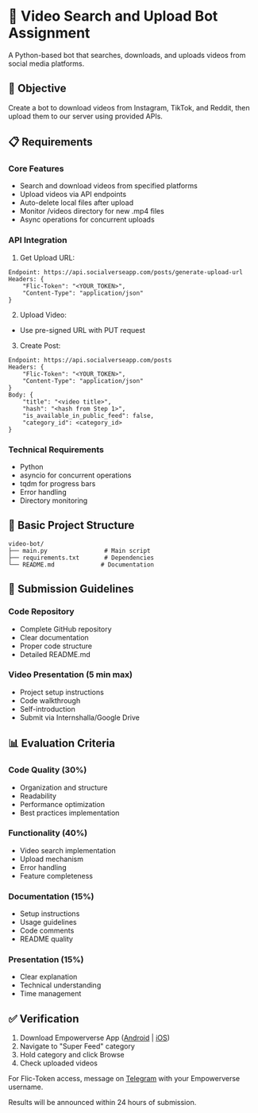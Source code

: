 # 🎥 Video Search and Upload Bot Assignment

A Python-based bot that searches, downloads, and uploads videos from social media platforms.

## 🎯 Objective
Create a bot to download videos from Instagram, TikTok, and Reddit, then upload them to our server using provided APIs.

## 📋 Requirements

### Core Features
- Search and download videos from specified platforms
- Upload videos via API endpoints
- Auto-delete local files after upload
- Monitor /videos directory for new .mp4 files
- Async operations for concurrent uploads

### API Integration

1. Get Upload URL:
```
Endpoint: https://api.socialverseapp.com/posts/generate-upload-url
Headers: {
    "Flic-Token": "<YOUR_TOKEN>",
    "Content-Type": "application/json"
}
```

2. Upload Video:
- Use pre-signed URL with PUT request

3. Create Post:
```
Endpoint: https://api.socialverseapp.com/posts
Headers: {
    "Flic-Token": "<YOUR_TOKEN>",
    "Content-Type": "application/json"
}
Body: {
    "title": "<video title>",
    "hash": "<hash from Step 1>",
    "is_available_in_public_feed": false,
    "category_id": <category_id>
}
```

### Technical Requirements
- Python
- asyncio for concurrent operations
- tqdm for progress bars
- Error handling
- Directory monitoring

## 📁 Basic Project Structure
```
video-bot/
├── main.py                # Main script
├── requirements.txt       # Dependencies
└── README.md             # Documentation
```

## 📝 Submission Guidelines

### Code Repository
- Complete GitHub repository
- Clear documentation
- Proper code structure
- Detailed README.md

### Video Presentation (5 min max)
- Project setup instructions
- Code walkthrough
- Self-introduction
- Submit via Internshalla/Google Drive

## 📊 Evaluation Criteria

### Code Quality (30%)
- Organization and structure
- Readability
- Performance optimization
- Best practices implementation

### Functionality (40%)
- Video search implementation
- Upload mechanism
- Error handling
- Feature completeness

### Documentation (15%)
- Setup instructions
- Usage guidelines
- Code comments
- README quality

### Presentation (15%)
- Clear explanation
- Technical understanding
- Time management

## ✅ Verification
1. Download Empowerverse App ([Android](https://play.google.com/store/apps/details?id=com.empowerverse.app) | [iOS](https://apps.apple.com/us/app/empowerverse/id6449552284))
2. Navigate to "Super Feed" category
3. Hold category and click Browse
4. Check uploaded videos

For Flic-Token access, message on [Telegram](https://t.me/+vKzmXhW1Epw0Mzll) with your Empowerverse username.

Results will be announced within 24 hours of submission.
